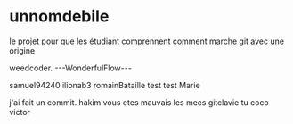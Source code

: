 ﻿# unnomdebile
le projet pour que les étudiant comprennent comment marche git avec une origine

weedcoder.
---WonderfulFlow---

samuel94240
ilionab3
romainBataille
test test Marie 

j'ai fait un commit.
hakim
vous etes mauvais les mecs
gitclavie tu coco
victor
